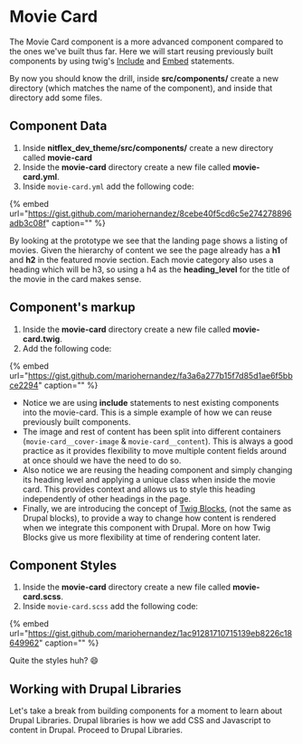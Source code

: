 # Movie Card

The Movie Card component is a more advanced component compared to the ones we've built thus far. Here we will start reusing previously built components by using twig's [Include](https://twig.symfony.com/doc/2.x/tags/include.html) and [Embed](https://twig.symfony.com/doc/2.x/tags/embed.html) statements.

By now you should know the drill, inside **src/components/** create a new directory \(which matches the name of the component\), and inside that directory add some files.

## Component Data

1. Inside **nitflex\_dev\_theme/src/components/** create a new directory called **movie-card**
2. Inside the **movie-card** directory create a new file called **movie-card.yml**.
3. Inside `movie-card.yml` add the following code:

{% embed url="https://gist.github.com/mariohernandez/8cebe40f5cd6c5e274278896adb3c08f" caption="" %}

By looking at the prototype we see that the landing page shows a listing of movies. Given the hierarchy of content we see the page already has a **h1** and **h2** in the featured movie section. Each movie category also uses a heading which will be h3, so using a h4 as the **heading_level** for the title of the movie in the card makes sense.

## Component's markup
1. Inside the **movie-card** directory create a new file called **movie-card.twig**.
2. Add the following code:

{% embed url="https://gist.github.com/mariohernandez/fa3a6a277b15f7d85d1ae6f5bbce2294" caption="" %}

* Notice we are using **include** statements to nest existing components into the movie-card.  This is a simple example of how we can reuse previously built components.
* The image and rest of content has been split into different containers \(`movie-card__cover-image` & `movie-card__content`\). This is always a good practice as it provides flexibility to move multiple content fields around at once should we have the need to do so.
* Also notice we are reusing the heading component and simply changing its heading level and applying a unique class when inside the movie card. This provides context and allows us to style this heading independently of other headings in the page.
* Finally, we are introducing the concept of [Twig Blocks](https://twig.symfony.com/doc/2.x/tags/extends.html), \(not the same as Drupal blocks\), to provide a way to change how content is rendered when we integrate this component with Drupal. More on how Twig Blocks give us more flexibility at time of rendering content later.


## Component Styles

1. Inside the **movie-card** directory create a new file called **movie-card.scss**.
2. Inside `movie-card.scss` add the following code:

{% embed url="https://gist.github.com/mariohernandez/1ac91281710715139eb8226c18649962" caption="" %}

Quite the styles huh? 😄

## Working with Drupal Libraries

Let's take a break from building components for a moment to learn about Drupal Libraries. Drupal libraries is how we add CSS and Javascript to content in Drupal. Proceed to Drupal Libraries.
